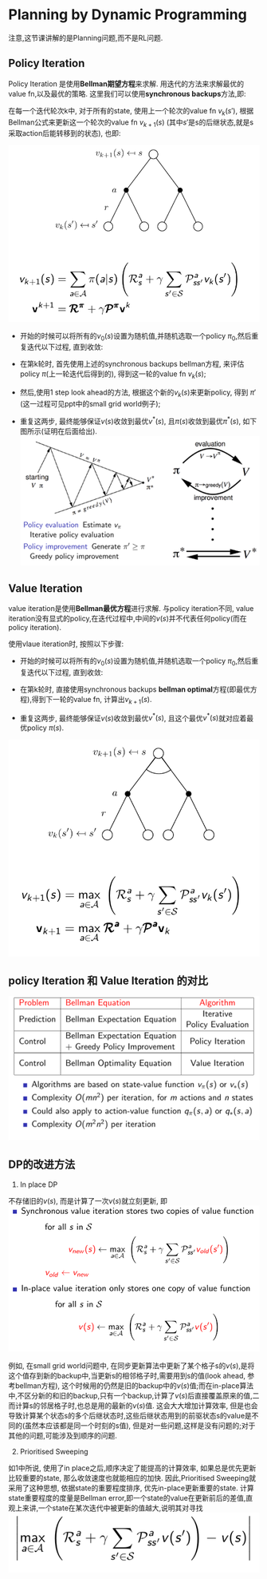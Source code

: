 #  Planning by Dynamic Programming

注意,这节课讲解的是Planning问题,而不是RL问题.

## Policy Iteration

Policy Iteration 是使用**Bellman期望方程**来求解. 用迭代的方法来求解最优的value fn,以及最优的策略.
这里我们可以使用**synchronous backups**方法,即:

在每一个迭代轮次k中, 对于所有的state, 使用上一个轮次的value fn $v_k(s')$, 根据Bellman公式来更新这一个轮次的value fn $v_{k+1}(s)$ (其中$s'$是s的后继状态,就是s采取action后能转移到的状态), 也即:

![title](https://raw.githubusercontent.com/HViktorTsoi/gitnote-image/master/gitnote/2019/05/28/1558975694364-1558975694365.png)

- 开始的时候可以将所有的$v_0(s)$设置为随机值,并随机选取一个policy  $\pi_0$,然后重复迭代以下过程, 直到收敛:

- 在第k轮时, 首先使用上述的synchronous backups bellman方程, 来评估policy $\pi$(上一轮迭代后得到的), 得到这一轮的value fn $v_k(s)$;

- 然后,使用1 step look ahead的方法, 根据这个新的$v_k(s)$来更新policy, 得到 $\pi'$(这一过程可见ppt中的small grid world例子);

- 重复这两步, 最终能够保证$v(s)$收敛到最优$v^*(s)$, 且$\pi(s)$收敛到最优$\pi^*(s)$, 如下图所示(证明在后面给出).
![title](https://raw.githubusercontent.com/HViktorTsoi/gitnote-image/master/gitnote/2019/05/28/1558976217618-1558976217623.png)

## Value Iteration

value iteration是使用**Bellman最优方程**进行求解.
与policy iteration不同, value iteration没有显式的policy,在迭代过程中,中间的$v(s)$并不代表任何policy(而在policy iteration).

使用vlaue iteration时, 按照以下步骤:

- 开始的时候可以将所有的$v_0(s)$设置为随机值,并随机选取一个policy  $\pi_0$,然后重复迭代以下过程, 直到收敛:

- 在第k轮时, 直接使用synchronous backups **bellman optimal**方程(即最优方程),得到下一轮的value fn, 计算出$v_{k+1}(s)$.

- 重复这两步, 最终能够保证$v(s)$收敛到最优$v^*(s)$, 且这个最优$v^*(s)$就对应着最优policy $\pi(s)$.

![title](https://raw.githubusercontent.com/HViktorTsoi/gitnote-image/master/gitnote/2019/05/29/1559059488985-1559059488991.png)

## policy Iteration 和 Value Iteration 的对比
![title](https://raw.githubusercontent.com/HViktorTsoi/gitnote-image/master/gitnote/2019/05/29/1559059648492-1559059648499.png)

## DP的改进方法

1. In place DP

不存储旧的$v(s)$,  而是计算了一次$v(s)$就立刻更新, 即
![title](https://raw.githubusercontent.com/HViktorTsoi/gitnote-image/master/gitnote/2019/05/29/1559060741000-1559060741001.png)

例如, 在small grid world问题中, 在同步更新算法中更新了某个格子s的$v(s)$,是将这个值存到新的backup中,当更新s的相邻格子时,需要用到s的值(look ahead, 参考bellman方程), 这个时候用的仍然是旧的backup中的$v(s)$值;而在in-place算法中,不区分新的和旧的backup,只有一个backup,计算了$v(s)$后直接覆盖原来的值,二而计算s的邻居格子时,也总是用的最新的$v(s)$值.
这会大大增加计算效率, 但是也会导致计算某个状态s的多个后继状态时,这些后继状态用到的前驱状态s的value是不同的(虽然本应该都是同一个时刻的s值), 但是对一些问题,这样是没有问题的;对于其他的问题,可能涉及到顺序的问题. 

2. Prioritised Sweeping

如1中所说, 使用了in place之后,顺序决定了能提高的计算效率, 如果总是优先更新比较重要的state, 那么收敛速度也就能相应的加快. 因此,Prioritised Sweeping就采用了这种思想, 依据state的重要程度排序, 优先in-place更新重要的state.
计算state重要程度的度量是Bellman error,即一个state的value在更新前后的差值,直观上来讲,一个state在某次迭代中被更新的值越大,说明其对寻找
![title](https://raw.githubusercontent.com/HViktorTsoi/gitnote-image/master/gitnote/2019/05/29/1559061629982-1559061629983.png)
